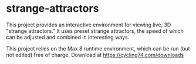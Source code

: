 # strange-attractors
This project provides an interactive environment for viewing live, 3D "strange attractors." It uses preset strange attractors, the speed of which can be adjusted and combined in interesting ways. 

This project relies on the Max 8 runtime environment, which can be run (but not edited) free of charge. Download at https://cycling74.com/downloads
